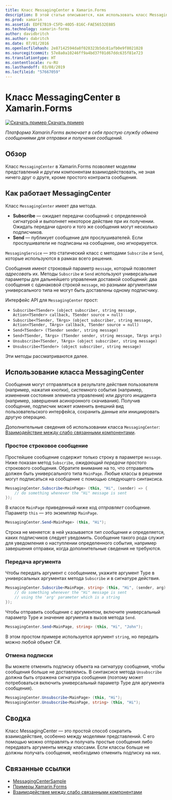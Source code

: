 ```yaml
---
title: Класс MessagingCenter в Xamarin.Forms
description: В этой статье описывается, как использовать класс MessagingCenter в Xamarin.Forms для отправки и получения сообщений, что сокращает потребность в обеспечении взаимодействия между классами, такими как модели представлений.
ms.prod: xamarin
ms.assetid: EDFE7B19-C5FD-40D5-816C-FAE56532E885
ms.technology: xamarin-forms
author: davidbritch
ms.author: dabritch
ms.date: 07/01/2016
ms.openlocfilehash: 2e87142594da8f028323b5dc81afb0e9f8021028
ms.sourcegitcommit: 57e8a0a10246ff9a4bd37f01d67ddc635f81e723
ms.translationtype: HT
ms.contentlocale: ru-RU
ms.lasthandoff: 03/08/2019
ms.locfileid: "57667059"
---
```

# <a name="xamarinforms-messagingcenter"></a>Класс MessagingCenter в Xamarin.Forms

[![Скачать пример](~/media/shared/download.png) Скачать пример](https://developer.xamarin.com/samples/UsingMessagingCenter)

_Платформа Xamarin.Forms включает в себя простую службу обмена сообщениями для отправки и получения сообщений._

<a name="Overview" />

## <a name="overview"></a>Обзор

Класс `MessagingCenter` в Xamarin.Forms позволяет моделям представлений и другим компонентам взаимодействовать, не зная ничего друг о друге, кроме простого контракта сообщения.

<a name="How_the_MessagingCenter_Works" />

## <a name="how-the-messagingcenter-works"></a>Как работает MessagingCenter

Класс `MessagingCenter` имеет два метода.

-  **Subscribe** — ожидает передачи сообщений с определенной сигнатурой и выполняет некоторое действие при их получении. Ожидать передачи одного и того же сообщения могут несколько подписчиков.
-  **Send** — публикует сообщение для прослушивателей. Если прослушиватели не подписаны на сообщение, оно игнорируется.

`MessagingService` — это статический класс с методами `Subscribe` и `Send`, которые используются в рамках всего решения.

Сообщения имеют строковый параметр `message`, который позволяет *адресовать* их. Методы `Subscribe` и `Send` используют универсальные параметры для дальнейшего управления доставкой сообщений: два сообщения с одинаковой строкой `message`, но разными аргументами универсального типа не могут быть доставлены одному подписчику.

Интерфейс API для `MessagingCenter` прост:

- `Subscribe<TSender> (object subscriber, string message, Action<TSender> callback, TSender source = null)`
- `Subscribe<TSender, TArgs> (object subscriber, string message, Action<TSender, TArgs> callback, TSender source = null)`
- `Send<TSender> (TSender sender, string message)`
- `Send<TSender, TArgs> (TSender sender, string message, TArgs args)`
- `Unsubscribe<TSender, TArgs> (object subscriber, string message)`
- `Unsubscribe<TSender> (object subscriber, string message)`

Эти методы рассматриваются далее.

<a name="Using_the_MessagingCenter" />

## <a name="using-the-messagingcenter"></a>Использование класса MessagingCenter

Сообщения могут отправляться в результате действия пользователя (например, нажатия кнопки), системного события (например, изменения состояния элемента управления) или другого инцидента (например, завершения асинхронного скачивания). Получив сообщение, подписчик может изменить внешний вид пользовательского интерфейса, сохранить данные или инициировать другую операцию.

Дополнительные сведения об использовании класса `MessagingCenter`: [Взаимодействие между слабо связанными компонентами](~/xamarin-forms/enterprise-application-patterns/communicating-between-loosely-coupled-components.md).

### <a name="simple-string-message"></a>Простое строковое сообщение

Простейшее сообщение содержит только строку в параметре `message`. Ниже показан метод `Subscribe`, *ожидающий передачи* простого строкового сообщения. Обратите внимание на то, что отправитель должен быть универсального типа `MainPage`. Любые классы в решении могут подписаться на сообщение с помощью следующего синтаксиса.

```csharp
MessagingCenter.Subscribe<MainPage> (this, "Hi", (sender) => {
    // do something whenever the "Hi" message is sent
});
```

В классе `MainPage` приведенный ниже код *отправляет* сообщение. Параметр `this` — это экземпляр `MainPage`.

```csharp
MessagingCenter.Send<MainPage> (this, "Hi");
```

Строка не меняется: в ней указывается *тип сообщения* и определяется, каких подписчиков следует уведомить. Сообщение такого рода служит для уведомления о наступлении определенного события, например завершения отправки, когда дополнительные сведения не требуются.

### <a name="passing-an-argument"></a>Передача аргумента

Чтобы передать аргумент с сообщением, укажите аргумент Type в универсальных аргументах метода `Subscribe` и в сигнатуре действия.

```csharp
MessagingCenter.Subscribe<MainPage, string> (this, "Hi", (sender, arg) => {
    // do something whenever the "Hi" message is sent
    // using the 'arg' parameter which is a string
});
```

Чтобы отправить сообщение с аргументом, включите универсальный параметр Type и значение аргумента в вызов метода `Send`.

```csharp
MessagingCenter.Send<MainPage, string> (this, "Hi", "John");
```

В этом простом примере используется аргумент `string`, но передать можно любой объект C#.

### <a name="unsubscribe"></a>Отмена подписки

Вы можете отменить подписку объекта на сигнатуру сообщения, чтобы сообщения больше не доставлялись. В синтаксисе метода `Unsubscribe` должна быть отражена сигнатура сообщения (поэтому может потребоваться включить универсальный параметр Type для аргумента сообщения).

```csharp
MessagingCenter.Unsubscribe<MainPage> (this, "Hi");
MessagingCenter.Unsubscribe<MainPage, string> (this, "Hi");
```

<a name="Summary" />

## <a name="summary"></a>Сводка

Класс MessagingCenter — это простой способ сократить взаимодействие, особенно между моделями представлений. С его помощью можно отправлять и получать простые сообщения либо передавать аргументы между классами. Если классы больше не должны получать сообщения, необходимо отменить подписку на них.


## <a name="related-links"></a>Связанные ссылки

- [MessagingCenterSample](https://developer.xamarin.com/samples/UsingMessagingCenter)
- [Примеры Xamarin.Forms](https://github.com/xamarin/xamarin-forms-samples)
- [Взаимодействие между слабо связанными компонентами](~/xamarin-forms/enterprise-application-patterns/communicating-between-loosely-coupled-components.md)
